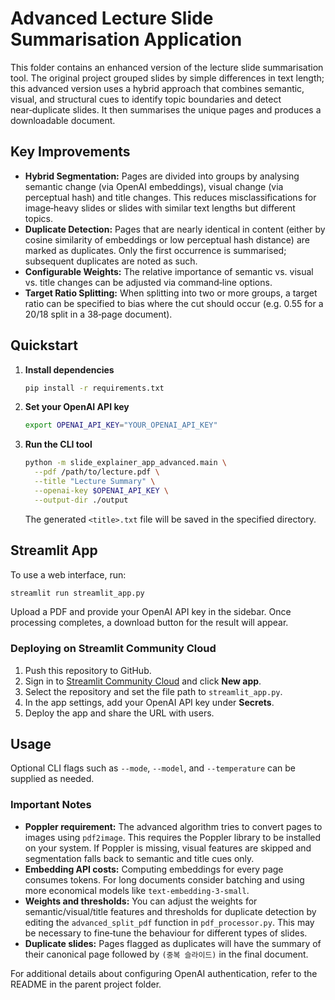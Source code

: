 # Advanced Lecture Slide Summarisation Application

This folder contains an enhanced version of the lecture slide summarisation tool. The original project grouped slides by simple differences in text length; this advanced version uses a hybrid approach that combines semantic, visual, and structural cues to identify topic boundaries and detect near‑duplicate slides. It then summarises the unique pages and produces a downloadable document.

## Key Improvements

* **Hybrid Segmentation:** Pages are divided into groups by analysing semantic change (via OpenAI embeddings), visual change (via perceptual hash) and title changes. This reduces misclassifications for image‑heavy slides or slides with similar text lengths but different topics.
* **Duplicate Detection:** Pages that are nearly identical in content (either by cosine similarity of embeddings or low perceptual hash distance) are marked as duplicates. Only the first occurrence is summarised; subsequent duplicates are noted as such.
* **Configurable Weights:** The relative importance of semantic vs. visual vs. title changes can be adjusted via command‑line options.
* **Target Ratio Splitting:** When splitting into two or more groups, a target ratio can be specified to bias where the cut should occur (e.g. 0.55 for a 20/18 split in a 38‑page document).

## Quickstart

1. **Install dependencies**
   ```bash
   pip install -r requirements.txt
   ```
2. **Set your OpenAI API key**
   ```bash
   export OPENAI_API_KEY="YOUR_OPENAI_API_KEY"
   ```
3. **Run the CLI tool**
   ```bash
   python -m slide_explainer_app_advanced.main \
     --pdf /path/to/lecture.pdf \
     --title "Lecture Summary" \
     --openai-key $OPENAI_API_KEY \
     --output-dir ./output
   ```
   The generated `<title>.txt` file will be saved in the specified directory.

## Streamlit App

To use a web interface, run:

```bash
streamlit run streamlit_app.py
```

Upload a PDF and provide your OpenAI API key in the sidebar. Once processing completes, a download button for the result will appear.

### Deploying on Streamlit Community Cloud

1. Push this repository to GitHub.
2. Sign in to [Streamlit Community Cloud](https://streamlit.io/cloud) and click **New app**.
3. Select the repository and set the file path to `streamlit_app.py`.
4. In the app settings, add your OpenAI API key under **Secrets**.
5. Deploy the app and share the URL with users.

## Usage

Optional CLI flags such as `--mode`, `--model`, and `--temperature` can be supplied as needed.

### Important Notes

* **Poppler requirement:** The advanced algorithm tries to convert pages to images using ``pdf2image``. This requires the Poppler library to be installed on your system. If Poppler is missing, visual features are skipped and segmentation falls back to semantic and title cues only.
* **Embedding API costs:** Computing embeddings for every page consumes tokens. For long documents consider batching and using more economical models like ``text-embedding-3-small``.
* **Weights and thresholds:** You can adjust the weights for semantic/visual/title features and thresholds for duplicate detection by editing the ``advanced_split_pdf`` function in ``pdf_processor.py``. This may be necessary to fine‑tune the behaviour for different types of slides.
* **Duplicate slides:** Pages flagged as duplicates will have the summary of their canonical page followed by ``(중복 슬라이드)`` in the final document.

For additional details about configuring OpenAI authentication, refer to the README in the parent project folder.
